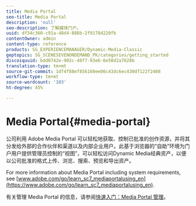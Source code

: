 ```yaml
---
title: Media Portal
seo-title: Media Portal
description: 'null'
seo-description: 了解媒体门户。
uuid: df34c360-c91a-48d4-886b-2f9178d220fb
contentOwner: admin
content-type: reference
products: SG_EXPERIENCEMANAGER/Dynamic-Media-Classic
geptopics: SG_SCENESEVENONDEMAND_PK/categories/getting_started
discoiquuid: bdd0742e-902c-48f7-93e6-6e50d2a7628b
translation-type: tm+mt
source-git-commit: 1df4f88ef856160ee06c43dc6ec430df122f2408
workflow-type: tm+mt
source-wordcount: '103'
ht-degree: 45%

---
```



# Media Portal{#media-portal}

公司利用 Adobe Media Portal 可以轻松地获取、控制已批准的创作资源，并将其分发给外部的合作伙伴和渠道以及内部企业用户。此基于浏览器的“自助”环境为门户用户提供管理员控制的“视图”，可以轻松访问Dynamic Media经典资产，以便以公司批准的格式上传、浏览、搜索、预览和导出资产。

For more information about Media Portal including system requirements, see [www.adobe.com/go/learn_sc7_mediaportalusing_en](https://www.adobe.com/go/learn_sc7_mediaportalusing_en).

有关管理 Media Portal 的信息，请参阅[快速入门：Media Portal 管理](quick-start-media-portal-administration.md#quick_start_media_portal_administration)。
